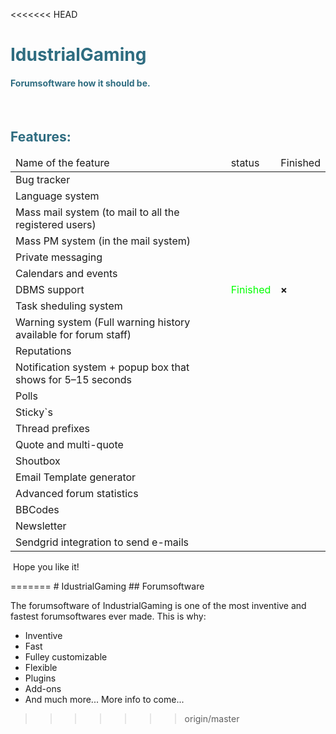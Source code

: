 <<<<<<< HEAD
<h1 style="color: #2e6c80;">IdustrialGaming</h1>
<h4 style="color: #2e6c80;">Forumsoftware how it should be.</h4>
<p>&nbsp; &nbsp; &nbsp; &nbsp; &nbsp; &nbsp; &nbsp;</p>
<h2 style="color: #2e6c80;">Features:</h2>
<table class="editorDemoTable">
<thead>
<tr>
<td>Name of the feature</td>
<td>status</td>
<td>Finished</td>
</tr>
</thead>
<tbody>
<tr>
<td><span class=" author-d-4z65zz66zl57z75zyiz66zfr2fz87zwz89znujekz89zoiz70z1z86zz74zz81zlaz66zvz86zwz89zsz90zz82z4z71zz78zz85z1z87z1az75z">Bug tracker</span></td>
<td>&nbsp;</td>
<td>&nbsp;</td>
</tr>
<tr>
<td><span class=" author-d-4z65zz66zl57z75zyiz66zfr2fz87zwz89znujekz89zopbz75z4z74z9cz88z5z86z7z122zxz65zz70zskyowfz89zz67z5g">Language system</span></td>
<td>&nbsp;</td>
<td>&nbsp;</td>
</tr>
<tr>
<td><span class=" author-d-4z65zz66zl57z75zyiz66zfr2fz87zwz89znuj9vwz72zxq2wz76zyez78z8z71zz90zd3z84zz90z7atz81zz86zsz81z7z88zz66z">Mass mail system (to mail to all the registered users)</span></td>
<td>&nbsp;</td>
<td>&nbsp;</td>
</tr>
<tr>
<td><span class=" author-d-4z65zz66zl57z75zyiz66zfr2fz87zwz89znuj9vwz72zxq2wz76zyez78z8z71zz90zd3z84zz90z7atz81zz86zsz81z7z88zz66z">Mass PM system (in the mail system)</span></td>
<td>&nbsp;</td>
<td>&nbsp;</td>
</tr>
<tr>
<td><span class=" author-d-4z65zz66zl57z75zyiz66zfr2fz87zwz89znuj9vwz72zxq2wz76zyez78z8z71zz90zd3z84zz90z7atz81zz86zsz81z7z88zz66z">Private messaging</span></td>
<td>&nbsp;</td>
<td>&nbsp;</td>
</tr>
<tr>
<td><span class=" author-d-4z65zz66zl57z75zyiz66zfr2fz87zwz89znuj9vwz72zxq2wz76zyez78z8z71zz90zd3z84zz90z7atz81zz86zsz81z7z88zz66z">Cale</span><span class=" author-d-4z65zz66zl57z75zyiz66zfr2fz87zwz89znujekz89zopbz75z4z74z9cz88z5z86z7z122zxz65zz70zskyowfz89zz67z5g">n</span><span class=" author-d-4z65zz66zl57z75zyiz66zfr2fz87zwz89znuj9vwz72zxq2wz76zyez78z8z71zz90zd3z84zz90z7atz81zz86zsz81z7z88zz66z">dars and events</span></td>
<td>&nbsp;</td>
<td>&nbsp;</td>
</tr>
<tr>
<td><span class=" author-d-4z65zz66zl57z75zyiz66zfr2fz87zwz89znuj9vwz72zxq2wz76zyez78z8z71zz90zd3z84zz90z7atz81zz86zsz81z7z88zz66z">DBMS support</span></td>
<td><span style="color: #00ff00;">Finished</span></td>
<td><strong>&times;</strong></td>
</tr>
<tr>
<td><span class=" author-d-4z65zz66zl57z75zyiz66zfr2fz87zwz89znuj9vwz72zxq2wz76zyez78z8z71zz90zd3z84zz90z7atz81zz86zsz81z7z88zz66z">Task sheduling system</span></td>
<td>&nbsp;</td>
<td>&nbsp;</td>
</tr>
<tr>
<td><span class=" author-d-4z65zz66zl57z75zyiz66zfr2fz87zwz89znuj9vwz72zxq2wz76zyez78z8z71zz90zd3z84zz90z7atz81zz86zsz81z7z88zz66z">Warning system (Full warning history available for forum staff)</span></td>
<td>&nbsp;</td>
<td>&nbsp;</td>
</tr>
<tr>
<td><span class=" author-d-4z65zz66zl57z75zyiz66zfr2fz87zwz89znuj9vwz72zxq2wz76zyez78z8z71zz90zd3z84zz90z7atz81zz86zsz81z7z88zz66z">Reputations </span></td>
<td>&nbsp;</td>
<td>&nbsp;</td>
</tr>
<tr>
<td><span class=" author-d-4z65zz66zl57z75zyiz66zfr2fz87zwz89znujekz89zoiz70z1z86zz74zz81zlaz66zvz86zwz89zsz90zz82z4z71zz78zz85z1z87z1az75z">Notification system + popup box that shows for 5&ndash;15 seconds</span></td>
<td>&nbsp;</td>
<td>&nbsp;</td>
</tr>
<tr>
<td><span class=" author-d-4z65zz66zl57z75zyiz66zfr2fz87zwz89znuj9vwz72zxq2wz76zyez78z8z71zz90zd3z84zz90z7atz81zz86zsz81z7z88zz66z">Polls </span></td>
<td>&nbsp;</td>
<td>&nbsp;</td>
</tr>
<tr>
<td><span class=" author-d-4z65zz66zl57z75zyiz66zfr2fz87zwz89znujekz89zopbz75z4z74z9cz88z5z86z7z122zxz65zz70zskyowfz89zz67z5g">Sticky`s</span></td>
<td><!-- HELLO! --></td>
<td>&nbsp;</td>
</tr>
<tr>
<td><span class=" author-d-4z65zz66zl57z75zyiz66zfr2fz87zwz89znuj9vwz72zxq2wz76zyez78z8z71zz90zd3z84zz90z7atz81zz86zsz81z7z88zz66z">Thread prefixes</span></td>
<td>&nbsp;</td>
<td>&nbsp;</td>
</tr>
<tr>
<td><span class=" author-d-4z65zz66zl57z75zyiz66zfr2fz87zwz89znuj9vwz72zxq2wz76zyez78z8z71zz90zd3z84zz90z7atz81zz86zsz81z7z88zz66z">Quote and multi-quote</span></td>
<td>&nbsp;</td>
<td>&nbsp;</td>
</tr>
<tr>
<td><span class=" author-d-4z65zz66zl57z75zyiz66zfr2fz87zwz89znuj9vwz72zxq2wz76zyez78z8z71zz90zd3z84zz90z7atz81zz86zsz81z7z88zz66z"><span class=" author-d-4z65zz66zl57z75zyiz66zfr2fz87zwz89znujekz89zoiz70z1z86zz74zz81zlaz66zvz86zwz89zsz90zz82z4z71zz78zz85z1z87z1az75z">Shoutbox</span></span></td>
<td>&nbsp;</td>
<td>&nbsp;</td>
</tr>
<tr>
<td><span class=" author-d-4z65zz66zl57z75zyiz66zfr2fz87zwz89znuj9vwz72zxq2wz76zyez78z8z71zz90zd3z84zz90z7atz81zz86zsz81z7z88zz66z"><span class=" author-d-4z65zz66zl57z75zyiz66zfr2fz87zwz89znujekz89zoiz70z1z86zz74zz81zlaz66zvz86zwz89zsz90zz82z4z71zz78zz85z1z87z1az75z">Email Template <span class=" author-d-4z65zz66zl57z75zyiz66zfr2fz87zwz89znuj9vwz72zxq2wz76zyez78z8z71zz90zd3z84zz90z7atz81zz86zsz81z7z88zz66z">generator</span></span></span></td>
<td>&nbsp;</td>
<td>&nbsp;</td>
</tr>
<tr>
<td><span class=" author-d-4z65zz66zl57z75zyiz66zfr2fz87zwz89znuj9vwz72zxq2wz76zyez78z8z71zz90zd3z84zz90z7atz81zz86zsz81z7z88zz66z"><span class=" author-d-4z65zz66zl57z75zyiz66zfr2fz87zwz89znujekz89zoiz70z1z86zz74zz81zlaz66zvz86zwz89zsz90zz82z4z71zz78zz85z1z87z1az75z">Advanced forum statistics</span></span></td>
<td>&nbsp;</td>
<td>&nbsp;</td>
</tr>
<tr>
<td><span class=" author-d-4z65zz66zl57z75zyiz66zfr2fz87zwz89znuj9vwz72zxq2wz76zyez78z8z71zz90zd3z84zz90z7atz81zz86zsz81z7z88zz66z"><span class=" author-d-4z65zz66zl57z75zyiz66zfr2fz87zwz89znujekz89zoiz70z1z86zz74zz81zlaz66zvz86zwz89zsz90zz82z4z71zz78zz85z1z87z1az75z">BBCodes</span></span></td>
<td>&nbsp;</td>
<td>&nbsp;</td>
</tr>
<tr>
<td><span class=" author-d-4z65zz66zl57z75zyiz66zfr2fz87zwz89znuj9vwz72zxq2wz76zyez78z8z71zz90zd3z84zz90z7atz81zz86zsz81z7z88zz66z"><span class=" author-d-4z65zz66zl57z75zyiz66zfr2fz87zwz89znujekz89zoiz70z1z86zz74zz81zlaz66zvz86zwz89zsz90zz82z4z71zz78zz85z1z87z1az75z">Newsletter</span></span></td>
<td>&nbsp;</td>
<td>&nbsp;</td>
</tr>
<tr>
<td><span class=" author-d-4z65zz66zl57z75zyiz66zfr2fz87zwz89znuj9vwz72zxq2wz76zyez78z8z71zz90zd3z84zz90z7atz81zz86zsz81z7z88zz66z"><span class=" author-d-4z65zz66zl57z75zyiz66zfr2fz87zwz89znujekz89zoiz70z1z86zz74zz81zlaz66zvz86zwz89zsz90zz82z4z71zz78zz85z1z87z1az75z">Sendgrid integration to send e-mails</span></span></td>
<td>&nbsp;</td>
<td>&nbsp;</td>
</tr>
</tbody>
</table>
<p>&nbsp;Hope you like it!</p>
=======
# IdustrialGaming
## Forumsoftware

The forumsoftware of IndustrialGaming is one of the most inventive and fastest forumsoftwares ever made. This is why:

* Inventive
* Fast
* Fulley customizable
* Flexible
* Plugins
* Add-ons
* And much more...
More info to come...
>>>>>>> origin/master
